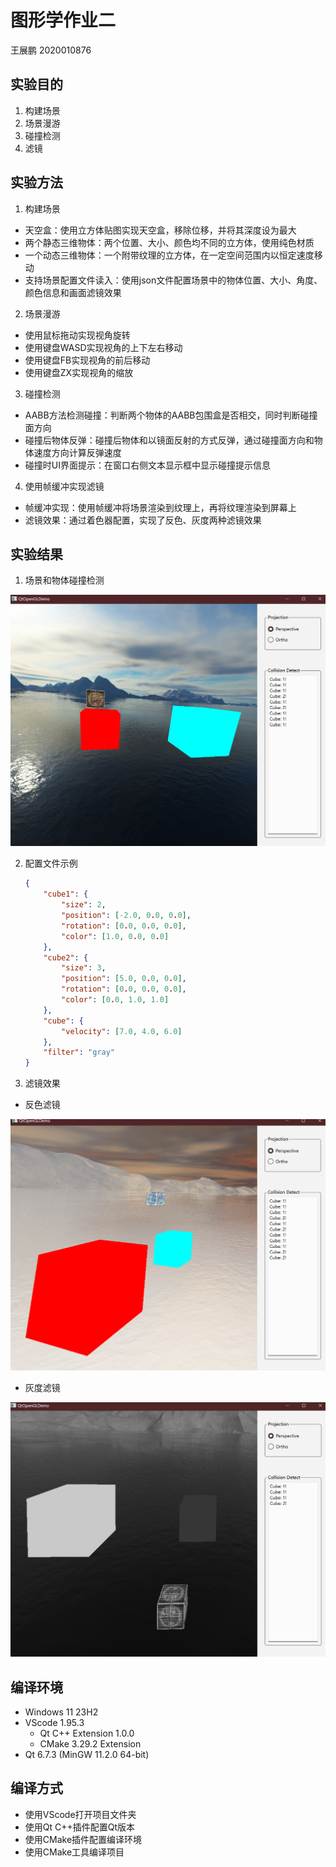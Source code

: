 # 图形学作业二
王展鹏 2020010876
## 实验目的
1. 构建场景
2. 场景漫游
3. 碰撞检测
4. 滤镜
## 实验方法
1. 构建场景
  - 天空盒：使用立方体贴图实现天空盒，移除位移，并将其深度设为最大
  - 两个静态三维物体：两个位置、大小、颜色均不同的立方体，使用纯色材质
  - 一个动态三维物体：一个附带纹理的立方体，在一定空间范围内以恒定速度移动
  - 支持场景配置文件读入：使用json文件配置场景中的物体位置、大小、角度、颜色信息和画面滤镜效果
2. 场景漫游
  - 使用鼠标拖动实现视角旋转
  - 使用键盘WASD实现视角的上下左右移动
  - 使用键盘FB实现视角的前后移动
  - 使用键盘ZX实现视角的缩放
3. 碰撞检测
  - AABB方法检测碰撞：判断两个物体的AABB包围盒是否相交，同时判断碰撞面方向
  - 碰撞后物体反弹：碰撞后物体和以镜面反射的方式反弹，通过碰撞面方向和物体速度方向计算反弹速度
  - 碰撞时UI界面提示：在窗口右侧文本显示框中显示碰撞提示信息
4. 使用帧缓冲实现滤镜
  - 帧缓冲实现：使用帧缓冲将场景渲染到纹理上，再将纹理渲染到屏幕上
  - 滤镜效果：通过着色器配置，实现了反色、灰度两种滤镜效果
## 实验结果
1. 场景和物体碰撞检测

![alt text](res/doc/20241201_121205_836.png)

2. 配置文件示例

    ```json
    {
        "cube1": {
            "size": 2,
            "position": [-2.0, 0.0, 0.0],
            "rotation": [0.0, 0.0, 0.0],
            "color": [1.0, 0.0, 0.0]
        },
        "cube2": {
            "size": 3,
            "position": [5.0, 0.0, 0.0],
            "rotation": [0.0, 0.0, 0.0],
            "color": [0.0, 1.0, 1.0]
        },
        "cube": {
            "velocity": [7.0, 4.0, 6.0]
        },
        "filter": "gray" 
    }
    ```
3. 滤镜效果
- 反色滤镜

![alt text](res/doc/20241201_121255_135.png)

- 灰度滤镜

![alt text](res/doc/20241201_121250_650.png)

## 编译环境
- Windows 11 23H2
- VScode 1.95.3 
  - Qt C++ Extension 1.0.0
  - CMake 3.29.2 Extension
- Qt 6.7.3 (MinGW 11.2.0 64-bit)

## 编译方式
- 使用VScode打开项目文件夹
- 使用Qt C++插件配置Qt版本
- 使用CMake插件配置编译环境
- 使用CMake工具编译项目
